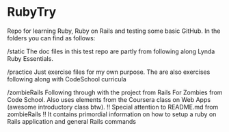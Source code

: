 RubyTry
====

Repo for learning Ruby, Ruby on Rails and testing some basic GitHub.
In the folders you can find as follows:

/static 
The doc files in this test repo are partly from following along Lynda Ruby Essentials.

/practice
Just exercise files for my own purpose.
The are also exercises following along with CodeSchool curricula

/zombieRails
Following through with the project from Rails For Zombies from Code School.
Also uses elements from the Coursera class on Web Apps (awesome introductory class btw).
!! Special attention to README.md from zombieRails !!
It contains primordial information on how to setup a ruby on Rails application and general Rails commands
